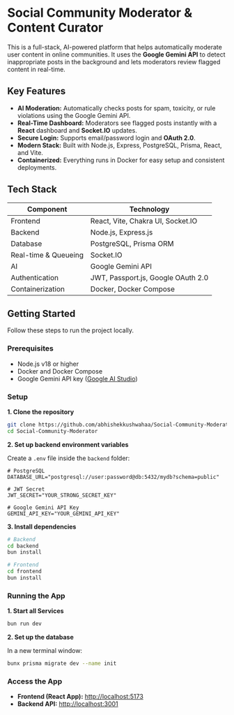 # Social Community Moderator & Content Curator

This is a full-stack, AI-powered platform that helps automatically moderate user content in online communities. It uses the **Google Gemini API** to detect inappropriate posts in the background and lets moderators review flagged content in real-time.

## Key Features

- **AI Moderation:** Automatically checks posts for spam, toxicity, or rule violations using the Google Gemini API.
- **Real-Time Dashboard:** Moderators see flagged posts instantly with a **React** dashboard and **Socket.IO** updates.
- **Secure Login:** Supports email/password login and **OAuth 2.0**.
- **Modern Stack:** Built with Node.js, Express, PostgreSQL, Prisma, React, and Vite.
- **Containerized:** Everything runs in Docker for easy setup and consistent deployments.

## Tech Stack

| Component            | Technology                         |
| -------------------- | ---------------------------------- |
| Frontend             | React, Vite, Chakra UI, Socket.IO  |
| Backend              | Node.js, Express.js                |
| Database             | PostgreSQL, Prisma ORM             |
| Real-time & Queueing | Socket.IO                          |
| AI                   | Google Gemini API                  |
| Authentication       | JWT, Passport.js, Google OAuth 2.0 |
| Containerization     | Docker, Docker Compose             |

## Getting Started

Follow these steps to run the project locally.

### Prerequisites

- Node.js v18 or higher
- Docker and Docker Compose
- Google Gemini API key ([Google AI Studio](https://aistudio.google.com/))

### Setup

**1. Clone the repository**

```bash
git clone https://github.com/abhishekkushwahaa/Social-Community-Moderator.git
cd Social-Community-Moderator
```

**2. Set up backend environment variables**

Create a `.env` file inside the `backend` folder:

```env
# PostgreSQL
DATABASE_URL="postgresql://user:password@db:5432/mydb?schema=public"

# JWT Secret
JWT_SECRET="YOUR_STRONG_SECRET_KEY"

# Google Gemini API Key
GEMINI_API_KEY="YOUR_GEMINI_API_KEY"
```

**3. Install dependencies**

```bash
# Backend
cd backend
bun install

# Frontend
cd frontend
bun install
```

### Running the App

**1. Start all Services**

```bash
bun run dev
```

**2. Set up the database**

In a new terminal window:

```bash
bunx prisma migrate dev --name init
```

### Access the App

- **Frontend (React App):** [http://localhost:5173](http://localhost:5173)
- **Backend API:** [http://localhost:3001](http://localhost:3001)
